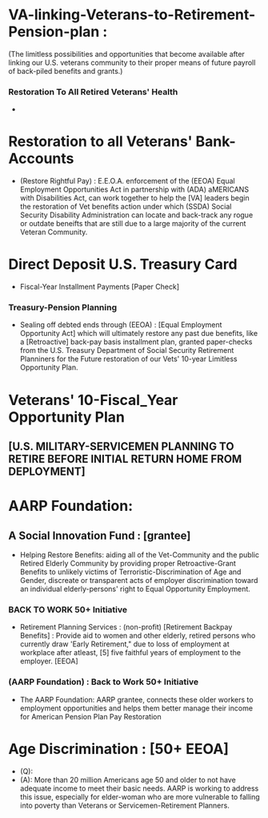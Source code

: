 # VA-linking-Veterans-to-Retirement-Pension-plan :
(The limitless possibilities and opportunities that become available after linking our U.S. veterans community to their proper means of future payroll of back-piled benefits and grants.)

### Restoration To All Retired Veterans' Health
* 

# Restoration to all Veterans' Bank-Accounts
* (Restore Rightful Pay) : E.E.O.A. enforcement of the (EEOA) Equal Employment Opportunities Act in partnership with (ADA) aMERICANS with Disabilities Act, can work together to help the [VA] leaders begin the restoration of Vet benefits action under which (SSDA) Social Security Disability Administration can locate and back-track any rogue or outdate beneifts that are still due to a large majority of the current Veteran Community.

# Direct Deposit U.S. Treasury Card
* Fiscal-Year Installment Payments [Paper Check]
### Treasury-Pension Planning
* Sealing off debted ends through (EEOA) : [Equal Employment Opportunity Act] which will ultimately restore any past due benefits, like a [Retroactive] back-pay basis installment plan, granted paper-checks from the U.S. Treasury Department of Social Security Retirement Planniners for the Future restoration of our Vets' 10-year Limitless Opportunity Plan. 

# Veterans' 10-Fiscal_Year Opportunity Plan


## [U.S. MILITARY-SERVICEMEN PLANNING TO RETIRE BEFORE INITIAL RETURN HOME FROM DEPLOYMENT]


# AARP Foundation:
## A Social Innovation Fund : [grantee]
* Helping Restore Benefits: aiding all of the Vet-Community and the public Retired Elderly Community by providing proper Retroactive-Grant Benefits to unlikely victims of Terroristic-Discrimination of Age and Gender, discreate or transparent acts of employer discrimination toward an individual elderly-persons' right to Equal Opportunity Employment.

### BACK TO WORK 50+ Initiative
* Retirement Planning Services : (non-profit)
[Retirement Backpay Benefits] : Provide aid to women and other elderly, retired persons who currently draw 'Early Retirement," due to loss of employment at workplace after atleast, [5] five faithful years of employment to the employer. [EEOA]

### (AARP Foundation) : Back to Work 50+ Initiative
* The AARP Foundation: AARP grantee, connects these older workers to employment opportunities and helps them better manage their income for American Pension Plan Pay Restoration

# Age Discrimination : [50+ EEOA]

* (Q):
* (A): More than 20 million Americans age 50 and older to not have adequate income to meet their basic needs. AARP is working to address this issue, especially for elder-woman who are more vulnerable to falling into poverty than Veterans or Servicemen-Retirement Planners.

